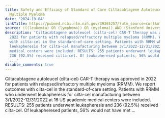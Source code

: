 ```yaml
---
title: Safety and Efficacy of Standard of Care Ciltacabtagene Autoleucel for Relapsed/Refractory
  Multiple Myeloma
date: '2024-10-04'
linkTitle: https://pubmed.ncbi.nlm.nih.gov/39365257/?utm_source=curl&utm_medium=rss&utm_campaign=pubmed-2&utm_content=1Rkszs2HVZ2RHP33OibaNFew6VK-LzjJWTD4GwmLlk8B-wCceh&fc=20220923065203&ff=20241004202124&v=2.18.0.post9+e462414
source: (((leukemia) OR (lymphoma)) OR (myeloma)) AND (Stanford University[Affiliation])
description: 'Ciltacabtagene autoleucel (cilta-cel) CAR-T therapy was approved in
  2022 for patients with relapsed/refractory multiple myeloma (RRMM). We report outcomes
  with cilta-cel in the standard-of-care setting. Patients with RRMM who underwent
  leukapheresis for cilta-cel manufacturing between 3/1/2022-12/31/2022 at 16 US academic
  medical centers were included. RESULTS: 255 patients underwent leukapheresis and
  236 (92.5%) received cilta-cel. Of leukapheresed patients, 56% would not have met
  ...'
disable_comments: true
---
```

Ciltacabtagene autoleucel (cilta-cel) CAR-T therapy was approved in 2022 for patients with relapsed/refractory multiple myeloma (RRMM). We report outcomes with cilta-cel in the standard-of-care setting. Patients with RRMM who underwent leukapheresis for cilta-cel manufacturing between 3/1/2022-12/31/2022 at 16 US academic medical centers were included. RESULTS: 255 patients underwent leukapheresis and 236 (92.5%) received cilta-cel. Of leukapheresed patients, 56% would not have met ...